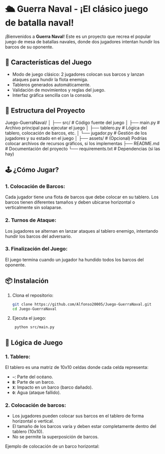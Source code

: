 # 🛳️ Guerra Naval - ¡El clásico juego de batalla naval!

¡Bienvenidos a **Guerra Naval**! Este es un proyecto que recrea el popular juego de mesa de batallas navales, donde dos jugadores intentan hundir los barcos de su oponente.

## 🚀 Características del Juego

- Modo de juego clásico: 2 jugadores colocan sus barcos y lanzan ataques para hundir la flota enemiga.
- Tableros generados automáticamente.
- Validación de movimientos y reglas del juego.
- Interfaz gráfica sencilla con la consola.
  
## 📂 Estructura del Proyecto

Juego-GuerraNaval/ │ ├── src/ # Código fuente del juego │ ├── main.py # Archivo principal para ejecutar el juego │ ├── tablero.py # Lógica del tablero, colocación de barcos, etc. │ └── jugador.py # Gestión de los jugadores y su estado en el juego │ ├── assets/ # (Opcional) Podrías colocar archivos de recursos gráficos, si los implementas ├── README.md # Documentación del proyecto └── requirements.txt # Dependencias (si las hay)


## 🕹️ ¿Cómo Jugar?

### 1. Colocación de Barcos:
Cada jugador tiene una flota de barcos que debe colocar en su tablero. Los barcos tienen diferentes tamaños y deben ubicarse horizontal o verticalmente sin solaparse.

### 2. Turnos de Ataque:
Los jugadores se alternan en lanzar ataques al tablero enemigo, intentando hundir los barcos del adversario.

### 3. Finalización del Juego:
El juego termina cuando un jugador ha hundido todos los barcos del oponente.

## 📦 Instalación

1. Clona el repositorio:
   ```bash
   git clone https://github.com/Alfonso20005/Juego-GuerraNaval.git
   cd Juego-GuerraNaval

2. Ejecuta el juego:
   ```bash
    python src/main.py

## 🧠 Lógica de Juego

### 1. Tablero:
El tablero es una matriz de 10x10 celdas donde cada celda representa:

- **`~`**: Parte del océano.
- **`B`**: Parte de un barco.
- **`X`**: Impacto en un barco (barco dañado).
- **`O`**: Agua (ataque fallido).

### 2. Colocación de barcos:
- Los jugadores pueden colocar sus barcos en el tablero de forma horizontal o vertical.
- El tamaño de los barcos varía y deben estar completamente dentro del tablero (10x10).
- No se permite la superposición de barcos.

Ejemplo de colocación de un barco horizontal:


